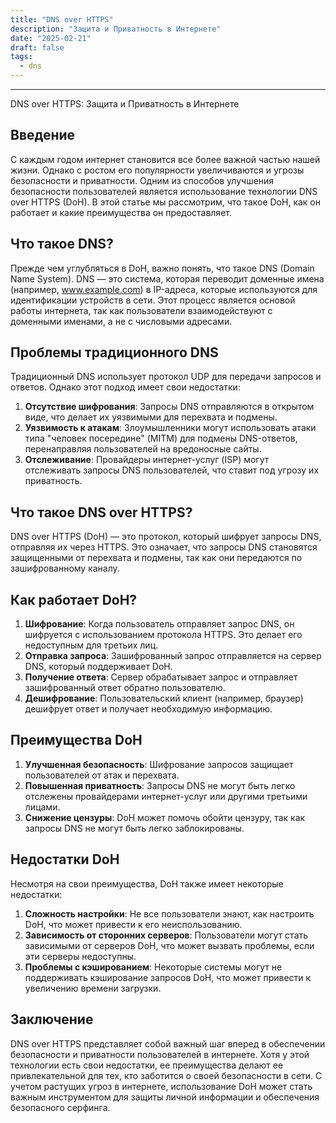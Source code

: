 ```yaml
---
title: "DNS over HTTPS"
description: "Защита и Приватность в Интернете"
date: "2025-02-21"
draft: false
tags:
  - dns
---
```


---

DNS over HTTPS: Защита и Приватность в Интернете

## Введение

С каждым годом интернет становится все более важной частью нашей жизни. Однако с ростом его популярности увеличиваются и угрозы безопасности и приватности. Одним из способов улучшения безопасности пользователей является использование технологии DNS over HTTPS (DoH). В этой статье мы рассмотрим, что такое DoH, как он работает и какие преимущества он предоставляет.

## Что такое DNS?

Прежде чем углубляться в DoH, важно понять, что такое DNS (Domain Name System). DNS — это система, которая переводит доменные имена (например, www.example.com) в IP-адреса, которые используются для идентификации устройств в сети. Этот процесс является основой работы интернета, так как пользователи взаимодействуют с доменными именами, а не с числовыми адресами.

## Проблемы традиционного DNS

Традиционный DNS использует протокол UDP для передачи запросов и ответов. Однако этот подход имеет свои недостатки:

1. **Отсутствие шифрования**: Запросы DNS отправляются в открытом виде, что делает их уязвимыми для перехвата и подмены.
2. **Уязвимость к атакам**: Злоумышленники могут использовать атаки типа "человек посередине" (MITM) для подмены DNS-ответов, перенаправляя пользователей на вредоносные сайты.
3. **Отслеживание**: Провайдеры интернет-услуг (ISP) могут отслеживать запросы DNS пользователей, что ставит под угрозу их приватность.

## Что такое DNS over HTTPS?

DNS over HTTPS (DoH) — это протокол, который шифрует запросы DNS, отправляя их через HTTPS. Это означает, что запросы DNS становятся защищенными от перехвата и подмены, так как они передаются по зашифрованному каналу.

## Как работает DoH?

1. **Шифрование**: Когда пользователь отправляет запрос DNS, он шифруется с использованием протокола HTTPS. Это делает его недоступным для третьих лиц.
2. **Отправка запроса**: Зашифрованный запрос отправляется на сервер DNS, который поддерживает DoH.
3. **Получение ответа**: Сервер обрабатывает запрос и отправляет зашифрованный ответ обратно пользователю.
4. **Дешифрование**: Пользовательский клиент (например, браузер) дешифрует ответ и получает необходимую информацию.

## Преимущества DoH

1. **Улучшенная безопасность**: Шифрование запросов защищает пользователей от атак и перехвата.
2. **Повышенная приватность**: Запросы DNS не могут быть легко отслежены провайдерами интернет-услуг или другими третьими лицами.
3. **Снижение цензуры**: DoH может помочь обойти цензуру, так как запросы DNS не могут быть легко заблокированы.

## Недостатки DoH

Несмотря на свои преимущества, DoH также имеет некоторые недостатки:

1. **Сложность настройки**: Не все пользователи знают, как настроить DoH, что может привести к его неиспользованию.
2. **Зависимость от сторонних серверов**: Пользователи могут стать зависимыми от серверов DoH, что может вызвать проблемы, если эти серверы недоступны.
3. **Проблемы с кэшированием**: Некоторые системы могут не поддерживать кэширование запросов DoH, что может привести к увеличению времени загрузки.

## Заключение

DNS over HTTPS представляет собой важный шаг вперед в обеспечении безопасности и приватности пользователей в интернете. Хотя у этой технологии есть свои недостатки, ее преимущества делают ее привлекательной для тех, кто заботится о своей безопасности в сети. С учетом растущих угроз в интернете, использование DoH может стать важным инструментом для защиты личной информации и обеспечения безопасного серфинга.
